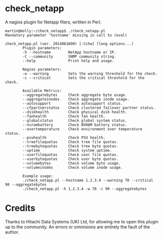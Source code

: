 check_netapp
============

A nagios plugin for Netapp filers, written in Perl.


    martin@molly:~/check_netapp$ ./check_netapp.pl
    Mandatory parameter 'hostname' missing in call to (eval)
    
    check_netapp.pl (ver. 2014061600) [-Cchw] [long options...]
            Plugin parameters:
            -h --hostname        NetApp hostname or IP.
            -C --community       SNMP community string.
            --help               Print help and usage.
                               
            Nagios parameters:
            -w --warning         Sets the warning threshold for the check.
            -c --critical        Sets the critical threshold for the check.
                               
            Available Metrics:
            --aggregatebytes     Check aggregate byte usage.
            --aggregateinodes    Check aggregate inode usage.
            --autosupport        Check autosupport status.
            --cfpartnerstatus    Check clustered failover partner status.
            --diskhealth         Check physical disk health.
            --fanhealth          Check fan health.
            --globalstatus       Check global system status.
            --nvrambattery       Check NVRAM battery status.
            --overtemperature    Check environment over temperature status.
            --psuhealth          Check PSU health.
            --treefilequotas     Check tree file quotas.
            --treebytequotas     Check tree byte quotas.
            --uptime             Check system uptime.
            --userfilequotas     Check user file quotas.
            --userbytequotas     Check user byte quotas.
            --volumebytes        Check volume byte usage.
            --volumeinodes       Check volume inode usage.
                               
            Example usage:
            ./check_netapp.pl --hostname 1.2.3.4 --warning 70 --critical 90 --aggregatebytes
            ./check_netapp.pl -h 1.2.3.4 -w 70 -c 90 --aggregatebytes

Credits
=======

Thanks to Hitachi Data Systems (UK) Ltd, for allowing me to open this plugin up
to the community.  An errors or ommisions are entirely the fault of the author.
